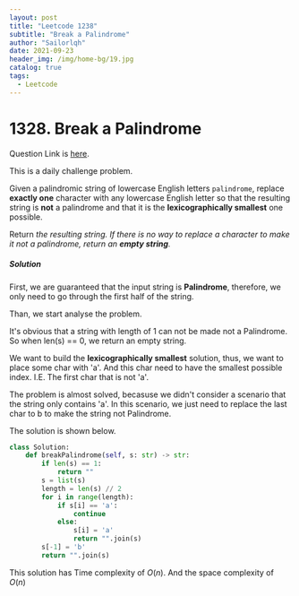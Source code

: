 ```yaml
---
layout: post
title: "Leetcode 1238"
subtitle: "Break a Palindrome"
author: "Sailorlqh"
date: 2021-09-23
header_img: /img/home-bg/19.jpg
catalog: true
tags:
  - Leetcode
---
```


# 1328. Break a Palindrome
Question Link is [here](https://leetcode.com/problems/break-a-palindrome/).

This is a daily challenge problem. 

Given a palindromic string of lowercase English letters `palindrome`, replace **exactly one** character with any lowercase English letter so that the resulting string is **not** a palindrome and that it is the **lexicographically smallest** one possible.

Return *the resulting string. If there is no way to replace a character to make it not a palindrome, return an **empty string**.*

##### Solution

First, we are guaranteed that the input string is **Palindrome**, therefore, we only need to go through the first half of the string.

Than, we start analyse the problem. 

It's obvious that a string with length of 1 can not be made not a Palindrome. So when len(s) == 0, we return an empty string.

We want to build the **lexicographically smallest** solution, thus, we want to place some char with 'a'. And this char need to have the smallest possible index. I.E. The first char that is not 'a'. 

The problem is almost solved, becasuse we didn't consider a scenario that the string only contains 'a'. In this scenario, we just need to replace the last char to b to make the string not Palindrome.

The solution is shown below.



```python
class Solution:
    def breakPalindrome(self, s: str) -> str:
        if len(s) == 1:
            return ""
        s = list(s)
        length = len(s) // 2
        for i in range(length):
            if s[i] == 'a':
                continue
            else:
                s[i] = 'a'
                return "".join(s)
        s[-1] = 'b'
        return "".join(s)
```

This solution has Time complexity of $O(n)$. And the space complexity of $O(n)$


